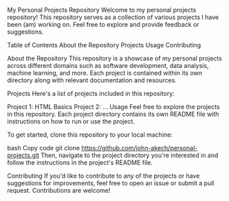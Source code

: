 My Personal Projects Repository
Welcome to my personal projects repository! This repository serves as a collection of various projects I have been (am) working on. Feel free to explore and provide feedback or suggestions.

Table of Contents
About the Repository
Projects
Usage
Contributing

About the Repository
This repository is a showcase of my personal projects across different domains such as software development, data analysis, machine learning, and more. Each project is contained within its own directory along with relevant documentation and resources.

Projects
Here's a list of projects included in this repository:

Project 1: HTML Basics
Project 2: 
...
Usage
Feel free to explore the projects in this repository. Each project directory contains its own README file with instructions on how to run or use the project.

To get started, clone this repository to your local machine:

bash
Copy code
git clone https://github.com/john-akech/personal-projects.git
Then, navigate to the project directory you're interested in and follow the instructions in the project's README file.

Contributing
If you'd like to contribute to any of the projects or have suggestions for improvements, feel free to open an issue or submit a pull request. Contributions are welcome!
